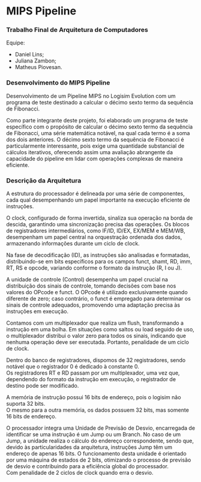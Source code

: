 # MIPS Pipeline
### Trabalho Final de Arquitetura de Computadores
Equipe:
  - Daniel Lins;
  - Juliana Zambon;
  - Matheus Piovesan.

### Desenvolvimento do MIPS Pipeline

Desenvolvimento de um Pipeline MIPS no Logisim Evolution com um programa de teste destinado a calcular o décimo sexto termo da sequência de Fibonacci.

Como parte integrante deste projeto, foi elaborado um programa de teste específico com o propósito de calcular o décimo sexto termo da sequência de Fibonacci, uma série matemática notável, na qual cada termo é a soma dos dois anteriores. O décimo sexto termo da sequência de Fibonacci é particularmente interessante, pois exige uma quantidade substancial de cálculos iterativos, oferecendo assim uma avaliação abrangente da capacidade do pipeline em lidar com operações complexas de maneira eficiente.
<br>
### Descrição da Arquitetura

A estrutura do processador é delineada por uma série de componentes, cada qual desempenhando um papel importante na execução eficiente de instruções.

O clock, configurado de forma invertida, sinaliza sua operação na borda de descida, garantindo uma sincronização precisa das operações. Os blocos de registradores intermediários, como IF/ID, ID/EX, EX/MEM e MEM/WB, desempenham um papel central na orquestração ordenada dos dados, armazenando informações durante um ciclo de clock.

Na fase de decodificação (ID), as instruções são analisadas e formatadas, distribuindo-se em bits específicos para os campos funct, shamt, RD, imm, RT, RS e opcode, variando conforme o formato da instrução (R, I ou J).

A unidade de controle (Control) desempenha um papel crucial na distribuição dos sinais de controle, tomando decisões com base nos valores do OPcode e funct. O OPcode é utilizado exclusivamente quando diferente de zero; caso contrário, o funct é empregado para determinar os sinais de controle adequados, promovendo uma adaptação precisa às instruções em execução.

Contamos com um multiplexador que realiza um flush, transformando a instrução em uma bolha. Em situações como saltos ou load seguido de uso, o multiplexador distribui o valor zero para todos os sinais, indicando que nenhuma operação deve ser executada. Portanto, penalidade de um ciclo de clock. 

Dentro do banco de registradores, dispomos de 32 registradores, sendo notável que o registrador 0 é dedicado à constante 0.<br>
Os registradores RT e RD passam por um multiplexador, uma vez que, dependendo do formato da instrução em execução, o registrador de destino pode ser modificado.

A memória de instrução possui 16 bits de endereço, pois o logisim não suporta 32 bits. <br>
O mesmo para a outra memória, os dados possuem 32 bits, mas somente 16 bits de endereço.

O processador integra uma Unidade de Previsão de Desvio, encarregada de identificar se uma instrução é um Jump ou um Branch. No caso de um Jump, a unidade realiza o cálculo do endereço correspondente, sendo que, devido às particularidades da arquitetura, instruções Jump têm um endereço de apenas 16 bits. O funcionamento desta unidade é orientado por uma máquina de estados de 2 bits, otimizando o processo de previsão de desvio e contribuindo para a eficiência global do processador. <br>
Com penalidade de 2 ciclos de clock quando erra o desvio.
